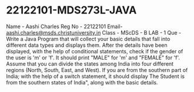 # 22122101-MDS273L-JAVA
Name - Aashi Charles
Reg No - 22122101
Email- aashi.charles@msds.christuniversity.in
Class - MScDS - B
LAB - 1
Que - Write a Java Program that will collect your basic details that fall into different data types and displays them.
After the details have been displayed, with the help of conditional statements, check if the gender of the user is 'm' or 'f'. It should print "MALE" for 'm' and "FEMALE" for 'f'.
Assume that you can divide the states among India into four different regions (North, South, East, and West). If you are from the southern part of India; with the help of a switch statement, it should display The Student is from the southern states of India", along with the basic details.
